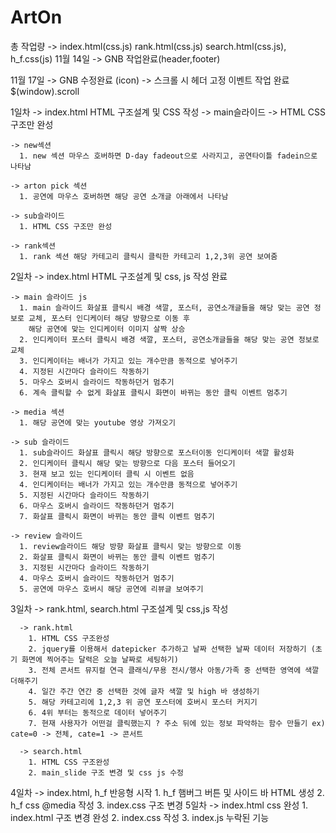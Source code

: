 # ArtOn
총 작업량 -> index.html(css.js) rank.html(css.js) search.html(css.js), h_f.css(js)
11월 14일
  -> GNB 작업완료(header,footer)

11월 17일 
 -> GNB 수정완료 (icon)
 -> 스크롤 시 헤더 고정 이벤트 작업 완료 $(window).scroll

1일차
  -> index.html HTML 구조설계 및 CSS 작성
    -> main슬라이드
      -> HTML CSS 구조만 완성
      
    -> new섹션 
      1. new 섹션 마우스 호버하면 D-day fadeout으로 사라지고, 공연타이틀 fadein으로 나타남
      
    -> arton pick 섹션
      1. 공연에 마우스 호버하면 해당 공연 소개글 아래에서 나타남
      
    -> sub슬라이드
      1. HTML CSS 구조만 완성
      
    -> rank섹션
      1. rank 섹션 해당 카테고리 클릭시 클릭한 카테고리 1,2,3위 공연 보여줌
  
2일차
  -> index.html HTML 구조설계 및 css, js 작성 완료
  
    -> main 슬라이드 js
      1. main 슬라이드 화살표 클릭시 배경 색깔, 포스터, 공연소개글들을 해당 맞는 공연 정보로 교체, 포스터 인디케이터 해당 방향으로 이동 후
        해당 공연에 맞는 인디케이터 이미지 살짝 상승
      2. 인디케이터 포스터 클릭시 배경 색깔, 포스터, 공연소개글들을 해당 맞는 공연 정보로 교체
      3. 인디케이터는 배너가 가지고 있는 개수만큼 동적으로 넣어주기
      4. 지정된 시간마다 슬라이드 작동하기
      5. 마우스 호버시 슬라이드 작동하던거 멈추기
      6. 계속 클릭할 수 없게 화살표 클릭시 화면이 바뀌는 동안 클릭 이벤트 멈추기
      
    -> media 섹션
      1. 해당 공연에 맞는 youtube 영상 가져오기
      
    -> sub 슬라이드 
      1. sub슬라이드 화살표 클릭시 해당 방향으로 포스터이동 인디케이터 색깔 활성화
      2. 인디케이터 클릭시 해당 맞는 방향으로 다음 포스터 들어오기
      3. 현재 보고 있는 인디케이터 클릭 시 이벤트 없음
      4. 인디케이터는 배너가 가지고 있는 개수만큼 동적으로 넣어주기
      5. 지정된 시간마다 슬라이드 작동하기
      6. 마우스 호버시 슬라이드 작동하던거 멈추기
      7. 화살표 클릭시 화면이 바뀌는 동안 클릭 이벤트 멈추기 
      
    -> review 슬라이드
      1. review슬라이드 해당 방향 화살표 클릭시 맞는 방향으로 이동
      2. 화살표 클릭시 화면이 바뀌는 동안 클릭 이벤트 멈추기 
      3. 지정된 시간마다 슬라이드 작동하기
      4. 마우스 호버시 슬라이드 작동하던거 멈추기
      5. 공연에 마우스 호버시 해당 공연에 리뷰글 보여주기
      
3일차
    -> rank.html, search.html 구조설계 및 css,js 작성
    
      -> rank.html
        1. HTML CSS 구조완성
        2. jquery를 이용해서 datepicker 추가하고 날짜 선택한 날짜 데이터 저장하기 (초기 화면에 찍어주는 달력은 오늘 날짜로 세팅하기)
        3. 전체 콘서트 뮤지컬 연극 클래식/무용 전시/행사 아동/가족 중 선택한 영역에 색깔 더해주기
        4. 일간 주간 연간 중 선택한 것에 글자 색깔 및 high 바 생성하기
        5. 해당 카테고리에 1,2,3 위 공연 포스터에 호버시 포스터 커지기
        6. 4위 부터는 동적으로 데이터 넣어주기
        7. 현재 사용자가 어떤걸 클릭했는지 ? 주소 뒤에 있는 정보 파악하는 함수 만들기 ex) cate=0 -> 전체, cate=1 -> 콘서트
        
      -> search.html
        1. HTML CSS 구조완성
        2. main_slide 구조 변경 및 css js 수정
        
4일차
      -> index.html, h_f 반응형 시작 
        1. h_f 햄버그 버튼 및 사이드 바 HTML 생성
        2. h_f css @media 작성 
        3. index.css 구조 변경
5일차 
      -> index.html css 완성
        1. index.html 구조 변경 완성
        2. index.css 작성 
        3. index.js 누락된 기능 
        
        
        
        
